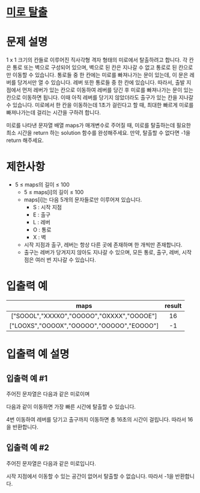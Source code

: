 # [미로 탈출](https://school.programmers.co.kr/learn/courses/30/lessons/159993#)
# 문제 설명
1 x 1 크기의 칸들로 이루어진 직사각형 격자 형태의 미로에서 탈출하려고 합니다. 각 칸은 통로 또는 벽으로 구성되어 있으며, 벽으로 된 칸은 지나갈 수 없고 통로로 된 칸으로만 이동할 수 있습니다. 통로들 중 한 칸에는 미로를 빠져나가는 문이 있는데, 이 문은 레버를 당겨서만 열 수 있습니다. 레버 또한 통로들 중 한 칸에 있습니다. 따라서, 출발 지점에서 먼저 레버가 있는 칸으로 이동하여 레버를 당긴 후 미로를 빠져나가는 문이 있는 칸으로 이동하면 됩니다. 이때 아직 레버를 당기지 않았더라도 출구가 있는 칸을 지나갈 수 있습니다. 미로에서 한 칸을 이동하는데 1초가 걸린다고 할 때, 최대한 빠르게 미로를 빠져나가는데 걸리는 시간을 구하려 합니다.

미로를 나타낸 문자열 배열 maps가 매개변수로 주어질 때, 미로를 탈출하는데 필요한 최소 시간을 return 하는 solution 함수를 완성해주세요. 만약, 탈출할 수 없다면 -1을 return 해주세요.

# 제한사항
* 5 ≤ maps의 길이 ≤ 100
  * 5 ≤ maps[i]의 길이 ≤ 100
  * maps[i]는 다음 5개의 문자들로만 이루어져 있습니다.
    * S : 시작 지점
    * E : 출구
    * L : 레버
    * O : 통로
    * X : 벽
  * 시작 지점과 출구, 레버는 항상 다른 곳에 존재하며 한 개씩만 존재합니다.
  * 출구는 레버가 당겨지지 않아도 지나갈 수 있으며, 모든 통로, 출구, 레버, 시작점은 여러 번 지나갈 수 있습니다.
  
# 입출력 예
maps	|result
:---:|:---:|
["SOOOL","XXXXO","OOOOO","OXXXX","OOOOE"]|	16
["LOOXS","OOOOX","OOOOO","OOOOO","EOOOO"]|	-1
# 입출력 예 설명
## 입출력 예 #1

주어진 문자열은 다음과 같은 미로이며

다음과 같이 이동하면 가장 빠른 시간에 탈출할 수 있습니다.

4번 이동하여 레버를 당기고 출구까지 이동하면 총 16초의 시간이 걸립니다. 따라서 16을 반환합니다.

## 입출력 예 #2

주어진 문자열은 다음과 같은 미로입니다.

시작 지점에서 이동할 수 있는 공간이 없어서 탈출할 수 없습니다. 따라서 -1을 반환합니다.